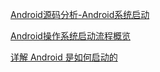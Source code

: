 [Android源码分析-Android系统启动](https://mp.weixin.qq.com/s/ujMSnB7ZAwvs6P8C2DfYZw)

[Android操作系统启动流程概览](https://mp.weixin.qq.com/s/mOt0YQs4iv5H4CDFjCMN9A)

[详解 Android 是如何启动的](https://mp.weixin.qq.com/s/RYZhlkCLjjmvE4Ho4-XOLg)
